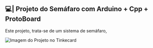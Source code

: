 ## 💻| Projeto do Semáfaro com Arduino + Cpp + ProtoBoard

  Este projeto, trata-se de um sistema de semáfaro,

![Imagem do Projeto no Tinkecard](https://github.com/user-attachments/assets/49206bc0-7cde-4ada-b7f5-ab6e50eed3be)

